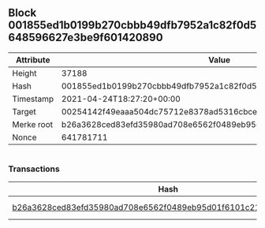 ## Block 001855ed1b0199b270cbbb49dfb7952a1c82f0d5648596627e3be9f601420890

Attribute | Value
--- | ---
Height | 37188
Hash | 001855ed1b0199b270cbbb49dfb7952a1c82f0d5648596627e3be9f601420890
Timestamp | 2021-04-24T18:27:20+00:00
Target | 00254142f49eaaa504dc75712e8378ad5316cbcead634704b3734b6271167cc4
Merke root | b26a3628ced83efd35980ad708e6562f0489eb95d01f6101c21d76d3e2e75bb2
Nonce | 641781711

```

```

### Transactions

Hash | Amount
--- | ---
[b26a3628ced83efd35980ad708e6562f0489eb95d01f6101c21d76d3e2e75bb2](b26a3628ced83efd35980ad708e6562f0489eb95d01f6101c21d76d3e2e75bb2.md) | 10.00000000 SKEPTI 
